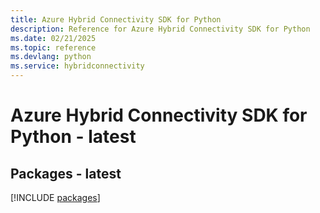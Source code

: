 ```yaml
---
title: Azure Hybrid Connectivity SDK for Python
description: Reference for Azure Hybrid Connectivity SDK for Python
ms.date: 02/21/2025
ms.topic: reference
ms.devlang: python
ms.service: hybridconnectivity
---
```

# Azure Hybrid Connectivity SDK for Python - latest
## Packages - latest
[!INCLUDE [packages](hybrid-connectivity-index.md)]